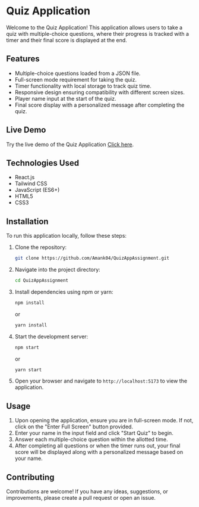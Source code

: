 # Quiz Application

Welcome to the Quiz Application! This application allows users to take a quiz with multiple-choice questions, where their progress is tracked with a timer and their final score is displayed at the end.


## Features

- Multiple-choice questions loaded from a JSON file.
- Full-screen mode requirement for taking the quiz.
- Timer functionality with local storage to track quiz time.
- Responsive design ensuring compatibility with different screen sizes.
- Player name input at the start of the quiz.
- Final score display with a personalized message after completing the quiz.

## Live Demo

Try the live demo of the Quiz Application [Click here](https://quiz-app-assignment-sigma.vercel.app/).

## Technologies Used

- React.js
- Tailwind CSS
- JavaScript (ES6+)
- HTML5
- CSS3

## Installation

To run this application locally, follow these steps:

1. Clone the repository:
   ```bash
   git clone https://github.com/Amank04/QuizAppAssignment.git
   ```

2. Navigate into the project directory:
   ```bash
   cd QuizAppAssignment
   ```

3. Install dependencies using npm or yarn:
   ```bash
   npm install
   ```
   or

   ```bash
   yarn install
   ```

4. Start the development server:
   ```bash
   npm start
   ```

   or

   ```bash
   yarn start
   ```

5. Open your browser and navigate to `http://localhost:5173` to view the application.

## Usage

1. Upon opening the application, ensure you are in full-screen mode. If not, click on the "Enter Full Screen" button provided.
2. Enter your name in the input field and click "Start Quiz" to begin.
3. Answer each multiple-choice question within the allotted time.
4. After completing all questions or when the timer runs out, your final score will be displayed along with a personalized message based on your name.

## Contributing

Contributions are welcome! If you have any ideas, suggestions, or improvements, please create a pull request or open an issue.

